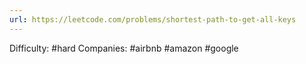 ```yaml
---
url: https://leetcode.com/problems/shortest-path-to-get-all-keys
---
```


Difficulty: #hard
Companies: #airbnb #amazon #google
